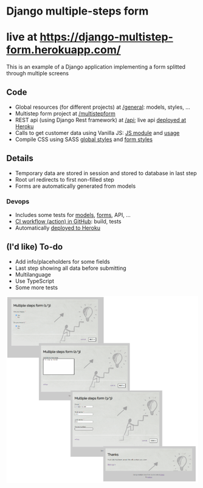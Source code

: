 # Django multiple-steps form<br/><br/>live at https://django-multistep-form.herokuapp.com/

This is an example of a Django application implementing a form splitted through multiple screens

## Code

* Global resources (for different projects) at [/general](./general): models, styles, ...
* Multistep form project at [/multistepform](/multistepform)
* REST api (using Django Rest framework) at [/api](./api); live api [deployed at Heroku](https://django-multistep-form.herokuapp.com/api/)
* Calls to get customer data using Vanilla JS: [JS module](general/assets/general.js) and [usage](/multistepform/assets/multistepform/form.js)
* Compile CSS using SASS [global styles](/general/assets/general.scss) and [form styles](/multistepform/assets/multistepform/form.scss)

## Details

* Temporary data are stored in session and stored to database in last step
* Root url redirects to first non-filled step
* Forms are automatically generated from models

### Devops

* Includes some tests for [models](/general/test_models.py), [forms](/multistepform/test_forms.py), API, ...
* [CI workflow (action) in GitHub](../../actions?query=workflow%3A%22Django+CI%22): build, tests
* Automatically [deployed to Heroku](https://django-multistep-form.herokuapp.com/)

## (I'd like) To-do

* Add info/placeholders for some fields
* Last step showing all data before submitting
* Multilanguage
* Use TypeScript
* Some more tests


![Screenshots](./multistep-form.png)
